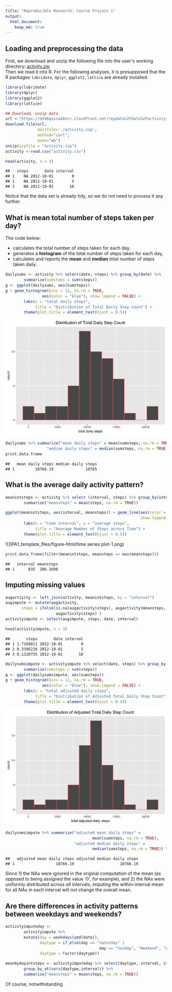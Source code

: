 ```yaml
---
title: "Reproducible Research: Course Project 1"
output: 
  html_document:
    keep_md: true
---
```



## Loading and preprocessing the data  
  
   
First, we download and unzip the following file into the user's working 
directory: [activity.zip][1]  
Then we read it into R.  For the following analyses, it is presupposed that the 
R packages ```lubridate```, ```dplyr```, ```ggplot2```, ```lattice``` are 
already installed. 


```r
library(lubridate)
library(dplyr)
library(ggplot2)
library(lattice)
```


```r
## Download, unzip data 
url <-"https://d396qusza40orc.cloudfront.net/repdata%2Fdata%2Factivity.zip"
download.file(url,
              destfile='./activity.zip',
              method="curl",
              mode="wb")
unzip(zipfile = "activity.zip") 
activity <-read.csv("activity.csv")
```


```r
head(activity, n = 3)
```

```
##   steps       date interval
## 1    NA 2012-10-01        0
## 2    NA 2012-10-01        5
## 3    NA 2012-10-01       10
```
Notice that the data set is already tidy, so we do not need to process it any 
further.  
  
  
    
## What is mean total number of steps taken per day?  
The code below: 

- calculates the total number of steps taken for each day,  
- generates a **histogram** of the total number of steps taken for each day,  
- calculates and reports the **mean** and **median** total number of steps taken daily.  


```r
dailysums <- activity %>% select(date, steps) %>% group_by(date) %>% 
        summarize(sumsteps = sum(steps))
g <- ggplot(dailysums, aes(sumsteps))
g + geom_histogram(bins = 12, na.rm = TRUE, 
                aes(color = "blue"), show.legend = FALSE) +
        labs(x = "total daily steps",
             title = "Distribution of Total Daily Step Count") +
        theme(plot.title = element_text(hjust = 0.5))
```

![](PA1_template_files/figure-html/hist-1.png)<!-- -->


```r
dailysums %>% summarize("mean daily steps" = mean(sumsteps, na.rm = TRUE),
                  "median daily steps" = median(sumsteps, na.rm = TRUE)) %>%
print.data.frame
```

```
##   mean daily steps median daily steps
## 1         10766.19              10765
```
  
  
  
## What is the average daily activity pattern?  
  
    

```r
meanintsteps <- activity %>% select (interval, steps) %>% group_by(interval) %>%
        summarize("meansteps" = mean(steps, na.rm = TRUE)) 
```



```r
ggplot(meanintsteps, aes(interval, meansteps)) + geom_line(aes(color = "blue"),
                                                           show.legend = FALSE) +
        labs(x = "time interval", y = "average steps",
             title = "Average Number of Steps across Time") +
        theme(plot.title = element_text(hjust = 0.5))
```

![](PA1_template_files/figure-html/time series plot-1.png)<!-- -->


```r
print.data.frame(filter(meanintsteps, meansteps == max(meansteps)))
```

```
##   interval meansteps
## 1      835  206.1698
```
  
  
  
## Imputing missing values  

```r
augactivity <- left_join(activity, meanintsteps, by = "interval") 
augimpute <- mutate(augactivity, 
       steps = ifelse(is.na(augactivity$steps), augactivity$meansteps, 
                      augactivity$steps) )
activityimpute <- select(augimpute, steps, date, interval)
```



```r
head(activityimpute, n = 3)
```

```
##       steps       date interval
## 1 1.7169811 2012-10-01        0
## 2 0.3396226 2012-10-01        5
## 3 0.1320755 2012-10-01       10
```



```r
dailysumsimpute <- activityimpute %>% select(date, steps) %>% group_by(date) %>% 
        summarize(sumsteps = sum(steps))
g <- ggplot(dailysumsimpute, aes(sumsteps))
g + geom_histogram(bins = 12, na.rm = TRUE, 
                aes(color = "blue"), show.legend = FALSE) +
        labs(x = "total adjusted daily steps",
             title = "Distribution of Adjusted Total Daily Step Count") +
        theme(plot.title = element_text(hjust = 0.5))
```

![](PA1_template_files/figure-html/hist2-1.png)<!-- -->


```r
dailysumsimpute %>% summarize("adjusted mean daily steps" = 
                                      mean(sumsteps, na.rm = TRUE), 
                              "adjusted median daily steps" = 
                                      median(sumsteps, na.rm = TRUE)) %>% print.data.frame
```

```
##   adjusted mean daily steps adjusted median daily steps
## 1                  10766.19                    10766.19
```


Since 1) the NAs were ignored in the original computation of the mean (as 
opposed to being assigned the value '0', for example), and 2) the NAs were 
uniformly distributed across *all* intervals, imputing the within-interval mean 
for all NAs in each interval will *not* change the overall mean.  
  
  
  
## Are there differences in activity patterns between weekdays and weekends?


```r
activityimputeday <- 
        activityimpute %>% 
        mutate(day = weekdays(ymd(date)), 
               daytype = if_else(day == "Saturday" | 
                                         day == "Sunday", "Weekend", "Weekday"), 
               daytype = factor(daytype))
```




```r
meanbydayintsteps <- activityimputeday %>% select(daytype, interval, steps) %>% 
        group_by_at(vars(daytype,interval)) %>%
        summarize("meansteps" = mean(steps, na.rm = TRUE)) 
```



[1]: https://d396qusza40orc.cloudfront.net/repdata%2Fdata%2Factivity.zip "activity.zip"

Of course, notwithstanding
